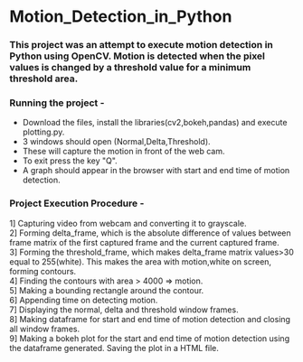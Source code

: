 # Motion_Detection_in_Python
### This project was an attempt to execute motion detection in Python using OpenCV. Motion is detected when the pixel values is changed by a threshold value for a minimum threshold area.

### Running the project -  
- Download the files, install the libraries(cv2,bokeh,pandas) and execute plotting.py.  
- 3 windows should open (Normal,Delta,Threshold).  
- These will capture the motion in front of the web cam. 
- To exit press the key "Q".  
- A graph should appear in the browser with start and end time of motion detection.  

### Project Execution Procedure -
1] Capturing video from webcam and converting it to grayscale.  
2] Forming delta_frame, which is the absolute difference of values between frame matrix of the first captured frame and the current captured frame.  
3] Forming the threshold_frame, which makes delta_frame matrix values>30 equal to 255(white). This makes the area with motion,white on screen, forming contours.  
4] Finding the contours with area > 4000 => motion.  
5] Making a bounding rectangle around the contour.  
6] Appending time on detecting motion.  
7] Displaying the normal, delta and threshold window frames.  
8] Making dataframe for start and end time of motion detection and closing all window frames.  
9] Making a bokeh plot for the start and end time of motion detection using the dataframe generated. Saving the plot in a HTML file.  


